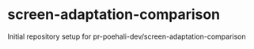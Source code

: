 # screen-adaptation-comparison

Initial repository setup for pr-poehali-dev/screen-adaptation-comparison